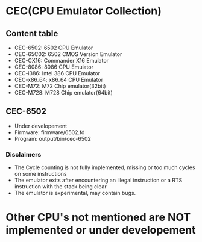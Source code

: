 # CEC(CPU Emulator Collection)

## Content table

- CEC-6502: 6502 CPU Emulator
- CEC-65C02: 6502 CMOS Version Emulator
- CEC-CX16: Commander X16 Emulator
- CEC-8086: 8086 CPU Emulator
- CEC-i386: Intel 386 CPU Emulator
- CEC-x86_64: x86_64 CPU Emulator
- CEC-M72: M72 Chip emulator(32bit)
- CEC-M728: M728 Chip emulator(64bit)

## CEC-6502

- Under developement
- Firmware: firmware/6502.fd
- Program: output/bin/cec-6502

### Disclaimers

- The Cycle counting is not fully implemented, missing or too much cycles on some instructions
- The emulator exits after encountering an illegal instruction or a RTS instruction with the stack being clear
- The emulator is experimental, may contain bugs.

# Other CPU's not mentioned are NOT implemented or under developement
